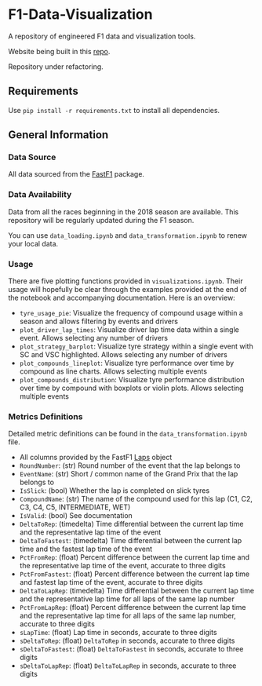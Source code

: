 # F1-Data-Visualization
A repository of engineered F1 data and visualization tools.

Website being built in this [repo](https://github.com/brianmakesthings/F1-Web-Server.git).

Repository under refactoring.

## Requirements 
Use `pip install -r requirements.txt` to install all dependencies.

## General Information

### Data Source
All data sourced from the [FastF1](https://github.com/theOehrly/Fast-F1) package.

### Data Availability
Data from all the races beginning in the 2018 season are available. This repository will be regularly updated during the F1 season.

You can use `data_loading.ipynb` and `data_transformation.ipynb` to renew your local data.

### Usage
There are five plotting functions provided in `visualizations.ipynb`. Their usage will hopefully be clear through the examples provided at the end of the notebook and accompanying documentation. Here is an overview:

- `tyre_usage_pie`: Visualize the frequency of compound usage within a season and allows filtering by events and drivers
- `plot_driver_lap_times`: Visualize driver lap time data within a single event. Allows selecting any number of drivers
- `plot_strategy_barplot`: Visualize tyre strategy within a single event with SC and VSC highlighted. Allows selecting any number of drivers
- `plot_compounds_lineplot`: Visualize tyre performance over time by compound as line charts. Allows selecting multiple events
- `plot_compounds_distribution`: Visualize tyre performance distribution over time by compound with boxplots or violin plots. Allows selecting multiple events

### Metrics Definitions
Detailed metric definitions can be found in the `data_transformation.ipynb` file. 

- All columns provided by the FastF1 [Laps](https://theoehrly.github.io/Fast-F1/core.html?highlight=session#fastf1.core.Laps) object
- `RoundNumber`: (str) Round number of the event that the lap belongs to 
- `EventName`: (str) Short / common name of the Grand Prix that the lap belongs to 
- `IsSlick`: (bool) Whether the lap is completed on slick tyres
- `CompoundName`: (str) The name of the compound used for this lap (C1, C2, C3, C4, C5, INTERMEDIATE, WET)
- `IsValid`: (bool) See documentation
- `DeltaToRep`: (timedelta) Time differential between the current lap time and the representative lap time of the event
- `DeltaToFastest`: (timedelta) Time differential between the current lap time and the fastest lap time of the event
- `PctFromRep`: (float) Percent difference between the current lap time and the representative lap time of the event, accurate to three digits
- `PctFromFastest`: (float) Percent difference between the current lap time and fastest lap time of the event, accurate to three digits
- `DeltaToLapRep`: (timedelta) Time differential between the current lap time and the representative lap time for all laps of the same lap number
- `PctFromLapRep`: (float) Percent difference between the current lap time and the representative lap time for all laps of the same lap number, accurate to three digits
- `sLapTime`: (float) Lap time in seconds, accurate to three digits
- `sDeltaToRep`: (float) `DeltaToRep` in seconds, accurate to three digits
- `sDeltaToFastest`: (float) `DeltaToFastest` in seconds, accurate to three digits
- `sDeltaToLapRep`: (float) `DeltaToLapRep` in seconds, accurate to three digits
